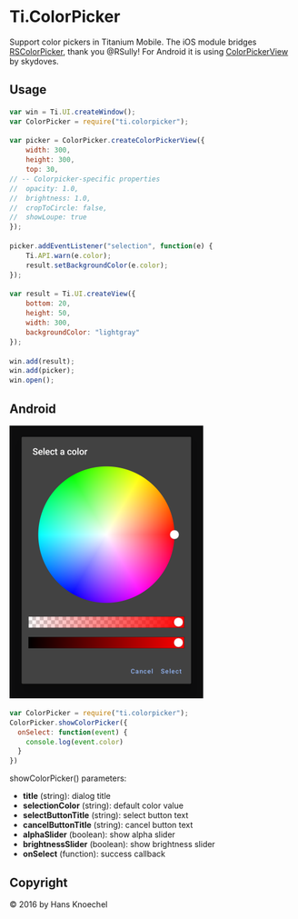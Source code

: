 # Ti.ColorPicker

Support color pickers in Titanium Mobile. The iOS module bridges [RSColorPicker](https://github.com/RSully/RSColorPicker), thank you @RSully! For Android it is using [ColorPickerView](https://github.com/skydoves/ColorPickerView) by skydoves.

## Usage

```js
var win = Ti.UI.createWindow();
var ColorPicker = require("ti.colorpicker");

var picker = ColorPicker.createColorPickerView({
    width: 300,
    height: 300,
    top: 30,
// -- Colorpicker-specific properties
//  opacity: 1.0,
//  brightness: 1.0,
//  cropToCircle: false,
//  showLoupe: true
});

picker.addEventListener("selection", function(e) {
    Ti.API.warn(e.color);
    result.setBackgroundColor(e.color);
});

var result = Ti.UI.createView({
    bottom: 20,
    height: 50,
    width: 300,
    backgroundColor: "lightgray"
});

win.add(result);
win.add(picker);
win.open();
```

## Android

<img src="./example/img_android.png"/>

```js
var ColorPicker = require("ti.colorpicker");
ColorPicker.showColorPicker({
  onSelect: function(event) {
    console.log(event.color)
  }
})
```
showColorPicker() parameters:
* <b>title</b> (string): dialog title
* <b>selectionColor</b> (string): default color value
* <b>selectButtonTitle</b> (string): select button text
* <b>cancelButtonTitle</b> (string): cancel button text
* <b>alphaSlider</b> (boolean): show alpha slider
* <b>brightnessSlider</b> (boolean): show brightness slider
* <b>onSelect</b> (function): success callback


## Copyright

&copy; 2016 by Hans Knoechel
